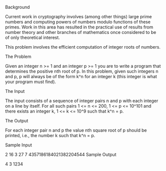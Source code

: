 Background

Current work in cryptography involves (among other things) large prime numbers and computing powers of numbers modulo functions of these primes. Work in this area has resulted in the practical use of results from number theory and other branches of mathematics once considered to be of only theoretical interest.

This problem involves the efficient computation of integer roots of numbers.

The Problem

Given an integer  n >= 1 and an integer  p >= 1 you are to write a program that determines  the positive nth root of p. In this problem, given such integers n and p, p will always be of the form k^n for an integer k (this integer is what your program must find).

The Input

The input consists of a sequence of integer pairs n and p with each integer on a line by itself. For all such pairs 1 <= n <= 200, 1 <= p <= 10^101 and there exists an integer k,  1 <= k <= 10^9 such that k^n = p.

The Output

For each integer pair n and p the value nth square root of p should be printed, i.e., the number k such that  k^n = p.

Sample Input

2
16
3
27
7
4357186184021382204544
Sample Output

4
3
1234
